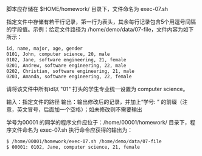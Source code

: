 脚本应存储在 $HOME/homework/ 目录下，文件命名为 exec-07.sh

指定文件中存储有若干行记录，第一行为表头，其余每行记录包含5个用逗号间隔的字段值。示例：给定文件路径为 /home/demo/data/07-file，文件内容为如下所示：

```txt
id, name, major, age, gender
0101, John, computer science, 20, male
0102, Jane, software engineering, 21, female
0201, Andrew, software engineering, 22, male
0202, Christian, software engineering, 21, male
0203, Amanda, software engineering, 22, female
```

请将该文件中所有id以 "01" 打头的学生专业统一设置为 computer science。

输入：指定文件的路径
输出：输出修改后的记录，并加上“学号: ” 的前缀（注意，英文冒号，后面加一个空格）；如未修改则不需要输出

学号为00001 的同学的程序文件应位于：/home/00001/homework/ 目录下，程序文件命名为 exec-07.sh
执行命令应获得的输出为：

```bash
$ /home/00001/homework/exec-07.sh /home/demo/data/07-file
$ 00001: 0102, Jane, computer science, 21, female
```



